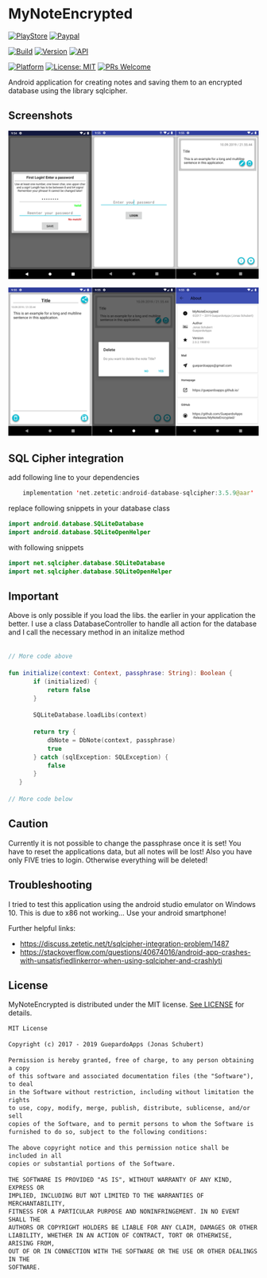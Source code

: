 # MyNoteEncrypted

[![PlayStore](https://img.shields.io/badge/PlayStore-MyNoteEncrypted-blue.svg)](https://play.google.com/store/apps/details?id=guepardoapps.mynoteencrypted)
[![Paypal](https://img.shields.io/badge/paypal-donate-blue.svg)](https://www.paypal.me/GuepardoApps)

[![Build](https://img.shields.io/badge/build-success-green.svg)](./releases)
[![Version](https://img.shields.io/badge/version-2.0.2.190810-blue.svg)](./releases)
[![API](https://img.shields.io/badge/API-26+-blue.svg)](https://android-arsenal.com/api?level=26)

[![Platform](https://img.shields.io/badge/platform-Android-blue.svg)](https://www.android.com)
[![License: MIT](https://img.shields.io/badge/License-MIT-blue.svg)](https://opensource.org/licenses/MIT)
[![PRs Welcome](https://img.shields.io/badge/PRs-welcome-brightgreen.svg)](http://makeapullrequest.com)

Android application for creating notes and saving them to an encrypted database using the library sqlcipher.

## Screenshots

![alt tag](./screenshots/header_001.png)

![alt tag](./screenshots/header_002.png)

## SQL Cipher integration

add following line to your dependencies

```kotlin
    implementation 'net.zetetic:android-database-sqlcipher:3.5.9@aar'
```

replace following snippets in your database class

```kotlin
import android.database.SQLiteDatabase
import android.database.SQLiteOpenHelper
```

with following snippets

```kotlin
import net.sqlcipher.database.SQLiteDatabase
import net.sqlcipher.database.SQLiteOpenHelper
```

## Important

Above is only possible if you load the libs. the earlier in your application the better.
I use a class DatabaseController to handle  all action for the database and I call the necessary method in an initalize method

```kotlin

// More code above

fun initialize(context: Context, passphrase: String): Boolean {
       if (initialized) {
           return false
       }

       SQLiteDatabase.loadLibs(context)

       return try {
           dbNote = DbNote(context, passphrase)
		   true
       } catch (sqlException: SQLException) {
           false
       }
   }

// More code below

```

## Caution

Currently it is not possible to change the passphrase once it is set! You have to reset the applications data, but all notes will be lost!
Also you have only FIVE tries to login. Otherwise everything will be deleted!

## Troubleshooting

I tried to test this application using the android studio emulator on Windows 10. This is due to x86 not working...
Use your android smartphone!

Further helpful links:

- https://discuss.zetetic.net/t/sqlcipher-integration-problem/1487
- https://stackoverflow.com/questions/40674016/android-app-crashes-with-unsatisfiedlinkerror-when-using-sqlcipher-and-crashlyti

## License

MyNoteEncrypted is distributed under the MIT license. [See LICENSE](LICENSE.md) for details.

```
MIT License

Copyright (c) 2017 - 2019 GuepardoApps (Jonas Schubert)

Permission is hereby granted, free of charge, to any person obtaining a copy
of this software and associated documentation files (the "Software"), to deal
in the Software without restriction, including without limitation the rights
to use, copy, modify, merge, publish, distribute, sublicense, and/or sell
copies of the Software, and to permit persons to whom the Software is
furnished to do so, subject to the following conditions:

The above copyright notice and this permission notice shall be included in all
copies or substantial portions of the Software.

THE SOFTWARE IS PROVIDED "AS IS", WITHOUT WARRANTY OF ANY KIND, EXPRESS OR
IMPLIED, INCLUDING BUT NOT LIMITED TO THE WARRANTIES OF MERCHANTABILITY,
FITNESS FOR A PARTICULAR PURPOSE AND NONINFRINGEMENT. IN NO EVENT SHALL THE
AUTHORS OR COPYRIGHT HOLDERS BE LIABLE FOR ANY CLAIM, DAMAGES OR OTHER
LIABILITY, WHETHER IN AN ACTION OF CONTRACT, TORT OR OTHERWISE, ARISING FROM,
OUT OF OR IN CONNECTION WITH THE SOFTWARE OR THE USE OR OTHER DEALINGS IN THE
SOFTWARE.
```
